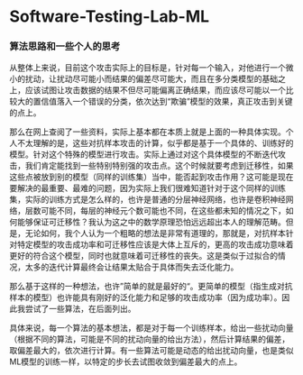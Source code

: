 # Software-Testing-Lab-ML

### 算法思路和一些个人的思考

从整体上来说，目前这个攻击实际上的目标是，针对每一个输入，对他进行一个微小的扰动，让扰动尽可能小而结果的偏差尽可能大，而且在多分类模型的基础之上，应该试图让攻击数据的结果不但尽可能偏离正确结果，而应该尽可能以一个比较大的置信值落入一个错误的分类，依次达到“欺骗”模型的效果，真正攻击到关键的点上。

那么在网上查阅了一些资料，实际上基本都在本质上就是上面的一种具体实现。个人不太理解的是，这些对抗样本攻击的计算，似乎都是基于一个具体的、训练好的模型。针对这个特殊的模型进行攻击。实际上通过对这个具体模型的不断迭代攻击，我们肯定能找到一些特别特别强的攻击点。这个时候就要考虑到迁移性，如果这些点被放到别的模型（同样的训练集）当中，能否起到攻击作用？这可能是现在要解决的最重要、最难的问题，因为实际上我们很难知道针对于这个同样的训练集，实际的训练方式是怎么样的，也许是普通的分层神经网络，也许是卷积神经网络，层数可能不同，每层的神经元个数可能也不同，在这些都未知的情况之下，如何能够保证可迁移性？我认为这之中的数学原理恐怕远远超出本人的理解范畴。但是，无论如何，我个人认为一个粗略的想法是非常有道理的，那就是，对抗样本针对特定模型的攻击成功率和可迁移性应该是大体上互斥的，更高的攻击成功意味着更好的符合这个模型，同时也就意味着可迁移性的丧失。这是类似于过拟合的情况，太多的迭代计算最终会让结果太贴合于具体而失去泛化能力。

那么基于这样的一种想法，也许”简单的就是最好的“。更简单的模型（指生成对抗样本的模型）也许能具有刚好的泛化能力和足够的攻击成功率（因为成功率）。因此我尝试了一些算法，在后面列出。

具体来说，每一个算法的基本想法，都是对于每一个训练样本，给出一些扰动向量（根据不同的算法，可能是不同的扰动向量的给出方法），然后计算结果的偏差，取偏差最大的，依次进行计算。有一些算法可能是动态的给出扰动向量，也是类似ML模型的训练一样，以特定的步长去试图收敛到偏差最大的点上。

